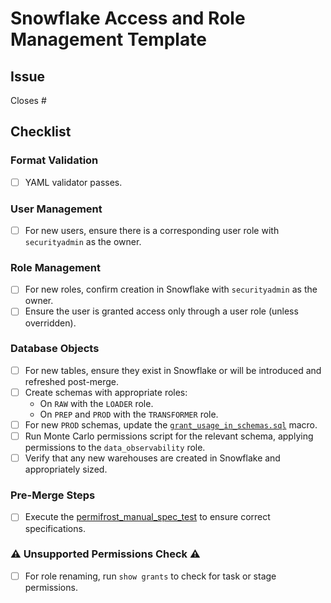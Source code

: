 # Snowflake Access and Role Management Template

## Issue
Closes #  
<!--- Link the Issue this MR closes --->

## Checklist

### Format Validation

- [ ] YAML validator passes.

### User Management

- [ ] For new users, ensure there is a corresponding user role with `securityadmin` as the owner.

### Role Management

- [ ] For new roles, confirm creation in Snowflake with `securityadmin` as the owner.
- [ ] Ensure the user is granted access only through a user role (unless overridden).

### Database Objects

- [ ] For new tables, ensure they exist in Snowflake or will be introduced and refreshed post-merge.
- [ ] Create schemas with appropriate roles:
  - On `RAW` with the `LOADER` role.
  - On `PREP` and `PROD` with the `TRANSFORMER` role.
- [ ] For new `PROD` schemas, update the [`grant_usage_in_schemas.sql`](https://gitlab.com/gitlab-data/analytics/-/blob/master/transform/snowflake-dbt/macros/warehouse/grant_usage_to_schemas.sql) macro.
- [ ] Run Monte Carlo permissions script for the relevant schema, applying permissions to the `data_observability` role.
- [ ] Verify that any new warehouses are created in Snowflake and appropriately sized.

### Pre-Merge Steps

- [ ] Execute the [permifrost_manual_spec_test](https://about.gitlab.com/handbook/business-technology/data-team/platform/ci-jobs/#permifrost_manual_spec_test) to ensure correct specifications.

### ⚠ Unsupported Permissions Check ⚠

- [ ] For role renaming, run `show grants` to check for task or stage permissions.
